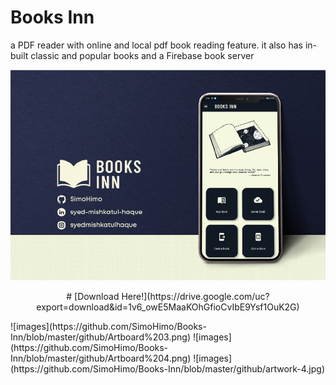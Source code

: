 
# Books Inn

a PDF reader with online and local pdf book reading feature. it also has in-built classic and popular books and a Firebase book server

![images](https://github.com/SimoHimo/Books-Inn/blob/master/github/Artboard%201.png)
<p align="center"># [Download Here!](https://drive.google.com/uc?export=download&id=1v6_owE5MaaKOhGfioCvIbE9Ysf1OuK2G)</p>
![images](https://github.com/SimoHimo/Books-Inn/blob/master/github/Artboard%203.png)
![images](https://github.com/SimoHimo/Books-Inn/blob/master/github/Artboard%204.png)
![images](https://github.com/SimoHimo/Books-Inn/blob/master/github/artwork-4.jpg)
